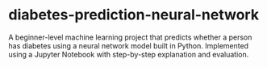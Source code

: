 # diabetes-prediction-neural-network
A beginner-level machine learning project that predicts whether a person has diabetes using a neural network model built in Python. Implemented using a Jupyter Notebook with step-by-step explanation and evaluation.
